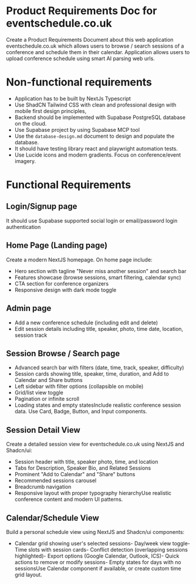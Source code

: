 # Product Requirements Doc for eventschedule.co.uk

Create a Product Requirements Document about this web application eventschedule.co.uk which allows users to browse / search sessions of a conference and schedule them in their calendar. Application allows users to upload conference schedule using smart AI parsing web urls.

# Non-functional requirements

- Application has to be built by NextJs Typescript
- Use ShadCN Tailwind CSS with clean and professional design with mobile first design principles,
- Backend should be implemented with Supabase PostgreSQL database on the cloud.
- Use Supabase project by using Supabase MCP tool
- Use the `database-design.md` document to design and populate the database.
- It should have testing library react and playwright automation tests.
- Use Lucide icons and modern gradients. Focus on conference/event imagery.

# Functional Requirements

## Login/Signup page

It should use Supabase supported social login or email/password login authentication

## Home Page (Landing page)

Create a modern NextJS homepage. On home page include:

- Hero section with tagline "Never miss another session" and search bar
- Features showcase (browse sessions, smart filtering, calendar sync)
- CTA section for conference organizers
- Responsive design with dark mode toggle

## Admin page

- Add a new conference schedule (including edit and delete)
- Edit session details including title, speaker, photo, time date, location, session track

## Session Browse / Search page

- Advanced search bar with filters (date, time, track, speaker, difficulty)
- Session cards showing title, speaker, time, duration, and Add to Calendar and Share buttons
- Left sidebar with filter options (collapsible on mobile)
- Grid/list view toggle
- Pagination or infinite scroll
- Loading states and empty statesInclude realistic conference session data. Use Card, Badge, Button, and Input components.

## Session Detail View

Create a detailed session view for eventschedule.co.uk using NextJS and Shadcn/ui:

- Session header with title, speaker photo, time, and location
- Tabs for Description, Speaker Bio, and Related Sessions
- Prominent "Add to Calendar" and "Share" buttons
- Recommended sessions carousel
- Breadcrumb navigation
- Responsive layout with proper typography hierarchyUse realistic conference content and modern UI patterns.

## Calendar/Schedule View

Build a personal schedule view using NextJS and Shadcn/ui components:

- Calendar grid showing user's selected sessions- Day/week view toggle- Time slots with session cards- Conflict detection (overlapping sessions highlighted)- Export options (Google Calendar, Outlook, ICS)- Quick actions to remove or modify sessions- Empty states for days with no sessionsUse Calendar component if available, or create custom time grid layout.

